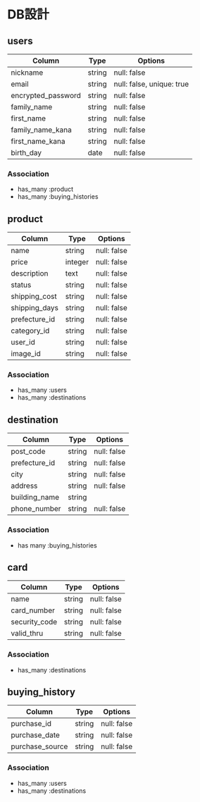 # DB設計

## users

| Column            | Type   | Options                  |
|-------------------|--------|--------------------------|
| nickname          | string | null: false              |
| email             | string | null: false, unique: true|
| encrypted_password| string | null: false              |
| family_name       | string | null: false              |
| first_name        | string | null: false              |
| family_name_kana  | string | null: false              |
| first_name_kana   | string | null: false              |
| birth_day         | date   | null: false              |

### Association
* has_many :product
* has_many :buying_histories


## product

| Column        | Type   | Options     |
|---------------|--------|-------------|
| name          | string | null: false |
| price         | integer | null: false |
| description   | text   | null: false |
| status        | string | null: false |
| shipping_cost | string | null: false |
| shipping_days | string | null: false |
| prefecture_id | string | null: false |
| category_id   | string | null: false |
| user_id       | string | null: false |
| image_id      | string | null: false |

### Association
* has_many :users
* has_many :destinations


## destination

| Column           | Type   | Options     |
|------------------|--------|-------------|
| post_code        | string | null: false |
| prefecture_id    | string | null: false |
| city             | string | null: false |
| address          | string | null: false |
| building_name    | string |             |
| phone_number     | string | null: false |

### Association
* has many :buying_histories


## card

| Column        | Type   | Options     |
|---------------|--------|-------------|
| name          | string | null: false |
| card_number   | string | null: false |
| security_code | string | null: false |
| valid_thru    | string | null: false |


### Association
* has_many :destinations


## buying_history

| Column          | Type   | Options     |
|-----------------|--------|-------------|
| purchase_id     | string | null: false |
| purchase_date   | string | null: false |
| purchase_source | string | null: false |


### Association
* has_many :users
* has_many :destinations
